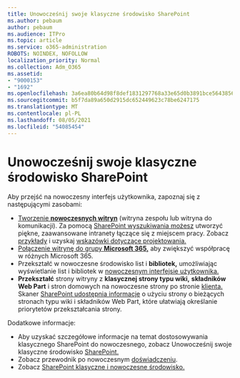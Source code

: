 ```yaml
---
title: Unowocześnij swoje klasyczne środowisko SharePoint
ms.author: pebaum
author: pebaum
ms.audience: ITPro
ms.topic: article
ms.service: o365-administration
ROBOTS: NOINDEX, NOFOLLOW
localization_priority: Normal
ms.collection: Adm_O365
ms.assetid:
- "9000153"
- "1692"
ms.openlocfilehash: 3a6ea80b64d98f8def1831297768a33e65d0b3891bce564385631ad01a5a2602
ms.sourcegitcommit: b5f7da89a650d2915dc652449623c78be6247175
ms.translationtype: MT
ms.contentlocale: pl-PL
ms.lasthandoff: 08/05/2021
ms.locfileid: "54085454"
---
```

# <a name="modernize-your-classic-sharepoint-experience"></a>Unowocześnij swoje klasyczne środowisko SharePoint

Aby przejść na nowoczesny interfejs użytkownika, zapoznaj się z następującymi zasobami:

- [Tworzenie **nowoczesnych witryn**](https://support.office.com/article/create-a-team-site-in-sharepoint-ef10c1e7-15f3-42a3-98aa-b5972711777d) (witryna zespołu lub witryna do komunikacji). Za pomocą [SharePoint wyszukiwania możesz](https://lookbook.microsoft.com/assets/SharePoint_lookbook_2019.pdf) utworzyć piękne, zaawansowane intranety łączące się z miejscem pracy. Zobacz [przykłady](https://lookbook.microsoft.com/) i uzyskaj [wskazówki dotyczące projektowania.](https://spdesign.azurewebsites.net/)
- [Połączenie witrynę do grupy **Microsoft 365,**](https://docs.microsoft.com/sharepoint/dev/transform/modernize-connect-to-office365-group) aby zwiększyć współpracę w różnych Microsoft 365.
- Przekształć w nowoczesne środowisko list i **bibliotek,** umożliwiając wyświetlanie list i bibliotek w [nowoczesnym interfejsie użytkownika.](https://docs.microsoft.com/sharepoint/dev/transform/modernize-userinterface-lists-and-libraries)
- **Przekształć** strony witryny z **klasycznej strony typu wiki,** **składników Web Part** i stron domowych na nowoczesne strony po stronie [klienta.](https://docs.microsoft.com/sharepoint/dev/transform/modernize-userinterface-site-pages)  Skaner [SharePoint udostępnia informacje](https://docs.microsoft.com/sharepoint/dev/transform/modernize-scanner) o użyciu strony o bieżących stronach typu wiki i składników Web Part, które ułatwiają określanie priorytetów przekształcania strony.

Dodatkowe informacje:

- Aby uzyskać szczegółowe informacje na temat dostosowywania klasycznego SharePoint do nowoczesnego, zobacz Unowocześnij swoje klasyczne środowisko [SharePoint.](https://docs.microsoft.com/sharepoint/dev/transform/modernize-classic-sites)
- Zobacz przewodnik po nowoczesnym [doświadczeniu](https://docs.microsoft.com/sharepoint/guide-to-sharepoint-modern-experience).
- Zobacz [SharePoint klasyczne i nowoczesne środowisko.](https://support.office.com/article/sharepoint-classic-and-modern-experiences-5725c103-505d-4a6e-9350-300d3ec7d73f)
